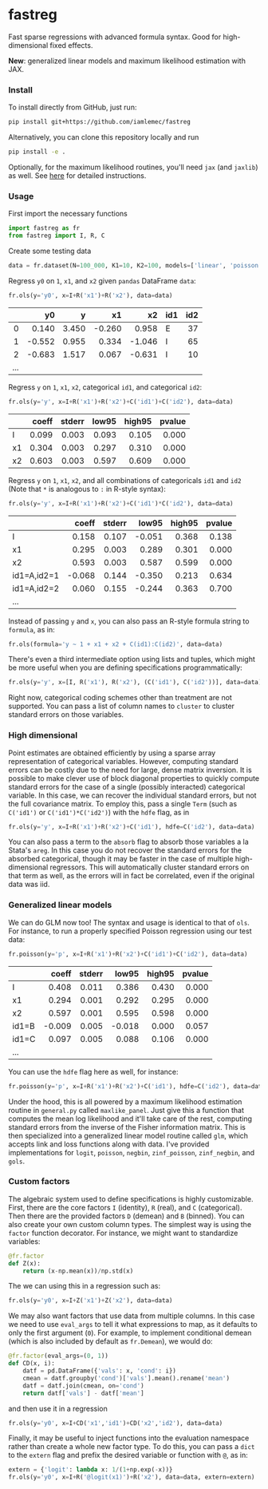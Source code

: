 # fastreg

Fast sparse regressions with advanced formula syntax. Good for high-dimensional fixed effects.

**New**: generalized linear models and maximum likelihood estimation with JAX.

### Install

To install directly from GitHub, just run:
``` bash
pip install git+https://github.com/iamlemec/fastreg
```
Alternatively, you can clone this repository locally and run
``` bash
pip install -e .
```

Optionally, for the maximum likelihood routines, you'll need `jax` (and `jaxlib`) as well. See [here](https://github.com/google/jax) for detailed instructions.

### Usage

First import the necessary functions
``` python
import fastreg as fr
from fastreg import I, R, C
```

Create some testing data
``` python
data = fr.dataset(N=100_000, K1=10, K2=100, models=['linear', 'poisson'])
```

Regress `y0` on `1`, `x1`, and `x2` given `pandas` DataFrame `data`:
``` python
fr.ols(y='y0', x=I+R('x1')+R('x2'), data=data)
```
|     |     y0 |     y |     x1 |     x2 | id1   |   id2 |
|----:|-------:|------:|-------:|-------:|:------|------:|
|   0 |  0.140 | 3.450 | -0.260 |  0.958 | E     |    37 |
|   1 | -0.552 | 0.955 |  0.334 | -1.046 | I     |    65 |
|   2 | -0.683 | 1.517 |  0.067 | -0.631 | I     |    10 |
| ... |        |       |        |        |       |       |

Regress `y` on `1`, `x1`, `x2`, categorical `id1`, and categorical `id2`:
``` python
fr.ols(y='y', x=I+R('x1')+R('x2')+C('id1')+C('id2'), data=data)
```
|    |   coeff |   stderr |   low95 |   high95 |   pvalue |
|:---|--------:|---------:|--------:|---------:|---------:|
| I  |   0.099 |    0.003 |   0.093 |    0.105 |    0.000 |
| x1 |   0.304 |    0.003 |   0.297 |    0.310 |    0.000 |
| x2 |   0.603 |    0.003 |   0.597 |    0.609 |    0.000 |

Regress `y` on `1`, `x1`, `x2`, and all combinations of categoricals `id1` and `id2` (Note that `*` is analogous to `:` in R-style syntax):
``` python
fr.ols(y='y', x=I+R('x1')+R('x2')+C('id1')*C('id2'), data=data)
```
|             |   coeff |   stderr |   low95 |   high95 |   pvalue |
|:------------|--------:|---------:|--------:|---------:|---------:|
| I           |   0.158 |    0.107 |  -0.051 |    0.368 |    0.138 |
| x1          |   0.295 |    0.003 |   0.289 |    0.301 |    0.000 |
| x2          |   0.593 |    0.003 |   0.587 |    0.599 |    0.000 |
| id1=A,id2=1 |  -0.068 |    0.144 |  -0.350 |    0.213 |    0.634 |
| id1=A,id2=2 |   0.060 |    0.155 |  -0.244 |    0.363 |    0.700 |
| ...         |         |          |         |          |          |

Instead of passing `y` and `x`, you can also pass an R-style formula string to `formula`, as in:
``` python
fr.ols(formula='y ~ 1 + x1 + x2 + C(id1):C(id2)', data=data)
```

There's even a third intermediate option using lists and tuples, which might be more useful when you are defining specifications programmatically:
``` python
fr.ols(y='y', x=[I, R('x1'), R('x2'), (C('id1'), C('id2'))], data=data)
```

Right now, categorical coding schemes other than treatment are not supported. You can pass a list of column names to `cluster` to cluster standard errors on those variables.

### High dimensional

Point estimates are obtained efficiently by using a sparse array representation of categorical variables. However, computing standard errors can be costly due to the need for large, dense matrix inversion. It is possible to make clever use of block diagonal properties to quickly compute standard errors for the case of a single (possibly interacted) categorical variable. In this case, we can recover the individual standard errors, but not the full covariance matrix. To employ this, pass a single `Term` (such as `C('id1')` or `C('id1')*C('id2')`) with the `hdfe` flag, as in
``` python
fr.ols(y='y', x=I+R('x1')+R('x2')+C('id1'), hdfe=C('id2'), data=data)
```

You can also pass a term to the `absorb` flag to absorb those variables a la Stata's `areg`. In this case you do not recover the standard errors for the absorbed categorical, though it may be faster in the case of multiple high-dimensional regressors. This will automatically cluster standard errors on that term as well, as the errors will in fact be correlated, even if the original data was iid.

### Generalized linear models

We can do GLM now too! The syntax and usage is identical to that of `ols`. For instance, to run a properly specified Poisson regression using our test data:
``` python
fr.poisson(y='p', x=I+R('x1')+R('x2')+C('id1')+C('id2'), data=data)
```
|       |   coeff |   stderr |   low95 |   high95 |   pvalue |
|:------|--------:|---------:|--------:|---------:|---------:|
| I     |   0.408 |    0.011 |   0.386 |    0.430 |    0.000 |
| x1    |   0.294 |    0.001 |   0.292 |    0.295 |    0.000 |
| x2    |   0.597 |    0.001 |   0.595 |    0.598 |    0.000 |
| id1=B |  -0.009 |    0.005 |  -0.018 |    0.000 |    0.057 |
| id1=C |   0.097 |    0.005 |   0.088 |    0.106 |    0.000 |
| ...   |         |          |         |          |          |
You can use the `hdfe` flag here as well, for instance:
``` python
fr.poisson(y='p', x=I+R('x1')+R('x2')+C('id1'), hdfe=C('id2'), data=data)
```

Under the hood, this is all powered by a maximum likelihood estimation routine in `general.py` called `maxlike_panel`. Just give this a function that computes the mean log likelihood and it'll take care of the rest, computing standard errors from the inverse of the Fisher information matrix. This is then specialized into a generalized linear model routine called `glm`, which accepts link and loss functions along with data. I've provided implementations for `logit`, `poisson`, `negbin`, `zinf_poisson`, `zinf_negbin`, and `gols`.

### Custom factors

The algebraic system used to define specifications is highly customizable. First, there are the core factors `I` (identity), `R` (real), and `C` (categorical). Then there are the provided factors `D` (demean) and `B` (binned). You can also create your own custom column types. The simplest way is using the `factor` function decorator. For instance, we might want to standardize variables:
``` python
@fr.factor
def Z(x):
    return (x-np.mean(x))/np.std(x)
```
The we can using this in a regression such as:
``` python
fr.ols(y='y0', x=I+Z('x1')+Z('x2'), data=data)
```

We may also want factors that use data from multiple columns. In this case we need to use `eval_args` to tell it what expressions to map, as it defaults to only the first argument (`0`). For example, to implement conditional demean (which is also included by default as `fr.Demean`), we would do:
``` python
@fr.factor(eval_args=(0, 1))
def CD(x, i):
    datf = pd.DataFrame({'vals': x, 'cond': i})
    cmean = datf.groupby('cond')['vals'].mean().rename('mean')
    datf = datf.join(cmean, on='cond')
    return datf['vals'] - datf['mean']
```
and then use it in a regression
``` python
fr.ols(y='y0', x=I+CD('x1','id1')+CD('x2','id2'), data=data)
```

Finally, it may be useful to inject functions into the evaluation namespace rather than create a whole new factor type. To do this, you can pass a `dict` to the `extern` flag and prefix the desired variable or function with `@`, as in:
``` python
extern = {'logit': lambda x: 1/(1+np.exp(-x))}
fr.ols(y='y0', x=I+R('@logit(x1)')+R('x2'), data=data, extern=extern)
```
